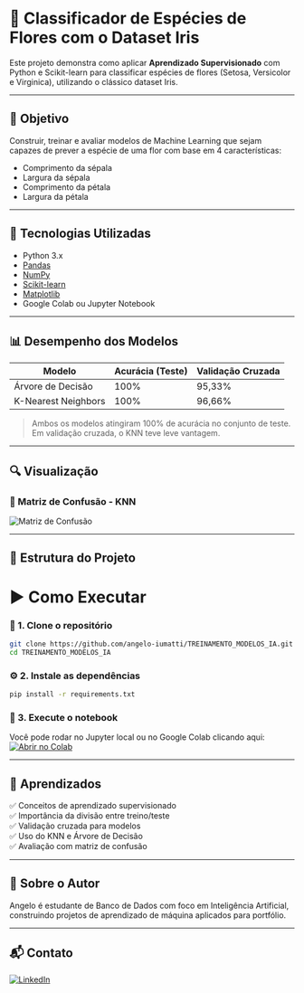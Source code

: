 # 🌼 Classificador de Espécies de Flores com o Dataset Iris

Este projeto demonstra como aplicar **Aprendizado Supervisionado** com Python e Scikit-learn para classificar espécies de flores (Setosa, Versicolor e Virginica), utilizando o clássico dataset Iris.

---

## 📌 Objetivo

Construir, treinar e avaliar modelos de Machine Learning que sejam capazes de prever a espécie de uma flor com base em 4 características:

- Comprimento da sépala
- Largura da sépala
- Comprimento da pétala
- Largura da pétala

---

## 🧪 Tecnologias Utilizadas

- Python 3.x
- [Pandas](https://pandas.pydata.org/)
- [NumPy](https://numpy.org/)
- [Scikit-learn](https://scikit-learn.org/)
- [Matplotlib](https://matplotlib.org/)
- Google Colab ou Jupyter Notebook

---

## 📊 Desempenho dos Modelos

| Modelo              | Acurácia (Teste) | Validação Cruzada |
|---------------------|------------------|--------------------|
| Árvore de Decisão   | 100%             | 95,33%             |
| K-Nearest Neighbors | 100%             | 96,66%             |

> Ambos os modelos atingiram 100% de acurácia no conjunto de teste. Em validação cruzada, o KNN teve leve vantagem.

---

## 🔍 Visualização

### 🔹 Matriz de Confusão - KNN
![Matriz de Confusão](imagens/matriz_confusao_knn.png)

---

## 📁 Estrutura do Projeto

# ▶️ Como Executar

### 🔧 1. Clone o repositório

```bash
git clone https://github.com/angelo-iumatti/TREINAMENTO_MODELOS_IA.git
cd TREINAMENTO_MODELOS_IA
```

### ⚙️ 2. Instale as dependências

```bash
pip install -r requirements.txt
```

### 🚀 3. Execute o notebook

Você pode rodar no Jupyter local ou no Google Colab clicando aqui:  
[![Abrir no Colab](https://colab.research.google.com/assets/colab-badge.svg)](https://colab.research.google.com/)

---

## 📌 Aprendizados

✅ Conceitos de aprendizado supervisionado  
✅ Importância da divisão entre treino/teste  
✅ Validação cruzada para modelos  
✅ Uso do KNN e Árvore de Decisão  
✅ Avaliação com matriz de confusão

---

## 🤖 Sobre o Autor

Angelo é estudante de Banco de Dados com foco em Inteligência Artificial, construindo projetos de aprendizado de máquina aplicados para portfólio.

---

## 📬 Contato

[![LinkedIn](https://img.shields.io/badge/-Meu%20LinkedIn-blue?logo=linkedin&style=flat)](https://www.linkedin.com/in/seu-perfil/)